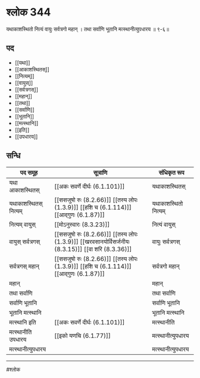 # श्लोक 344

यथाकाशस्थितो नित्यं वायुः सर्वत्रगो महान् ।
तथा सर्वाणि भूतानि मत्स्थानीत्युपधारय ॥ ९-६॥


## पद 

- [[यथा]]
- [[आकाशस्थितस्]]
- [[नित्यम्]]
- [[वायुस्]]
- [[सर्वत्रगस्]]
- [[महान्]]
- [[तथा]]
- [[सर्वाणि]]
- [[भूतानि]]
- [[मत्स्थानि]]
- [[इति]]
- [[उपधारय]]

## सन्धि

| पद समूह | सूत्राणि | संधिकृत रूप |
| ----- | ----- | ----- |
| यथा आकाशस्थितस् |  [[अकः सवर्णे दीर्घः (6.1.101)]] | यथाकाशस्थितस् |
| यथाकाशस्थितस् नित्यम् |  [[ससजुषो रुः (8.2.66)]] [[तस्य लोपः (1.3.9)]] [[हशि च (6.1.114)]] [[आद्गुणः (6.1.87)]] | यथाकाशस्थितो नित्यम् |
| नित्यम् वायुस् |  [[मोऽनुस्वारः (8.3.23)]] | नित्यं वायुस् |
| वायुस् सर्वत्रगस् |  [[ससजुषो रुः (8.2.66)]] [[तस्य लोपः (1.3.9)]] [[खरवसानयोर्विसर्जनीयः (8.3.15)]] [[वा शरि (8.3.36)]] | वायुः सर्वत्रगस् |
| सर्वत्रगस् महान् |  [[ससजुषो रुः (8.2.66)]] [[तस्य लोपः (1.3.9)]] [[हशि च (6.1.114)]] [[आद्गुणः (6.1.87)]] | सर्वत्रगो महान् |
| महान् |  | महान् |
| तथा सर्वाणि |  | तथा सर्वाणि |
| सर्वाणि भूतानि |  | सर्वाणि भूतानि |
| भूतानि मत्स्थानि |  | भूतानि मत्स्थानि |
| मत्स्थानि इति |  [[अकः सवर्णे दीर्घः (6.1.101)]] | मत्स्थानीति |
| मत्स्थानीति उपधारय |  [[इको यणचि (6.1.77)]] | मत्स्थानीत्युपधारय |
| मत्स्थानीत्युपधारय |  | मत्स्थानीत्युपधारय |


---

#श्लोक